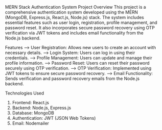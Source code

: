 MERN Stack Authentication System
Project Overview
This project is a comprehensive authentication system developed using the MERN (MongoDB, Express.js, React.js, Node.js) stack. 
The system includes essential features such as user login, registration, profile management, and password reset. 
It also incorporates secure password recovery using OTP verification via JWT tokens and includes email functionality from the Node.js backend.

Features
--> User Registration:
   Allows new users to create an account with necessary details.
--> Login System:
   Users can log in using their credentials.
--> Profile Management:
   Users can update and manage their profile information.
--> Password Reset:
   Users can reset their password securely using OTP verification.
--> OTP Verification:
   Implemented using JWT tokens to ensure secure password recovery.
--> Email Functionality:
   Sends verification and password recovery emails from the Node.js backend.


Technologies Used
1. Frontend: React.js
2. Backend: Node.js, Express.js
3. Database: MongoDB
4. Authentication: JWT (JSON Web Tokens)
5. Email: Nodemailer
